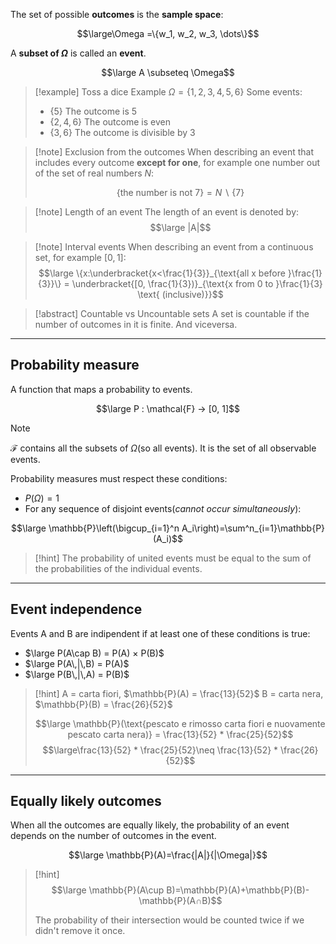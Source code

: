 The set of possible **outcomes** is the **sample space**:

$$\large\Omega =\{w_1, w_2, w_3, \dots\}$$

A **subset of $\Omega$** is called an **event**.

$$\large A \subseteq \Omega$$

> [!example]  Toss a dice Example
> $\Omega = \{1, 2, 3, 4, 5, 6\}$
> Some events:
> - $\{5\}$ The outcome is 5
> - $\{2, 4, 6\}$ The outcome is even
> - $\{3, 6\}$ The outcome is divisible by 3

> [!note] Exclusion from the outcomes
> When describing an event that includes every outcome **except for one**, for example one number out of the set of real numbers $N$:
> 
> $$\{\text{the number is not 7}\} = N\; \backslash \;\{7\}$$

> [!note] Length of an event
> The length of an event is denoted by:
> $$\large |A|$$

> [!note] Interval events
> When describing an event from a continuous set, for example $[0, 1]$:
> $$\large \{x:\underbracket{x<\frac{1}{3}}_{\text{all x before }\frac{1}{3}}\} = \underbracket{[0, \frac{1}{3})}_{\text{x from 0 to }\frac{1}{3} \text{ (inclusive)}}$$
> 

> [!abstract] Countable vs Uncountable sets
> A set is countable if the number of outcomes in it is finite.
> And viceversa.

---

## Probability measure

A function that maps a probability to events.

$$\large P : \mathcal{F} → [0, 1]$$
> [!note]
> $\mathcal{F}$ contains all the subsets of $\Omega$(so all events). It is the set of all observable events.

Probability measures must respect these conditions:
- $P(Ω) = 1$
- For any sequence of disjoint events(*cannot occur simultaneously*):

$$\large \mathbb{P}\left(\bigcup_{i=1}^n A_i\right)=\sum^n_{i=1}\mathbb{P} (A_i)$$

> [!hint]
> The probability of united events must be equal to the sum of the probabilities of the individual events.

---

## Event independence

Events A and B are indipendent if at least one of these conditions is true:

- $\large P(A\cap B) = P(A) × P(B)$
- $\large P(A\,|\,B) = P(A)$
- $\large P(B\,|\,A) = P(B)$

> [!hint]
> A = carta fiori, $\mathbb{P}(A) = \frac{13}{52}$
> B = carta nera, $\mathbb{P}(B) = \frac{26}{52}$
> 
> $$\large \mathbb{P}(\text{pescato e rimosso carta fiori e nuovamente pescato carta nera)} = \frac{13}{52} * \frac{25}{52}$$
> $$\large\frac{13}{52} * \frac{25}{52}\neq \frac{13}{52} * \frac{26}{52}$$

---

## Equally likely outcomes

When all the outcomes are equally likely, the probability of an event depends on the number of outcomes in the event.

$$\large \mathbb{P}(A)=\frac{|A|}{|\Omega|}$$

> [!hint]
> $$\large \mathbb{P}(A\cup B)=\mathbb{P}(A)+\mathbb{P}(B)- \mathbb{P}(A∩B)$$
> 
> The probability of their intersection would be counted twice if we didn't remove it once.
